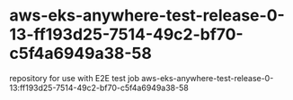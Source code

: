 # aws-eks-anywhere-test-release-0-13-ff193d25-7514-49c2-bf70-c5f4a6949a38-58
repository for use with E2E test job aws-eks-anywhere-test-release-0-13:ff193d25-7514-49c2-bf70-c5f4a6949a38-58
